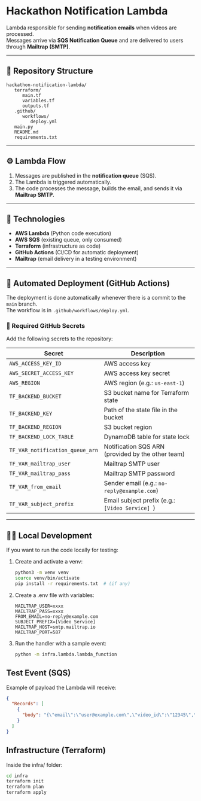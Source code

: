 # Hackathon Notification Lambda

Lambda responsible for sending **notification emails** when videos are processed.  
Messages arrive via **SQS Notification Queue** and are delivered to users through **Mailtrap (SMTP)**.

---

## 📂 Repository Structure

```
hackathon-notification-lambda/
   terraform/
      main.tf
      variables.tf
      outputs.tf
   .github/
      workflows/
         deploy.yml
   main.py
   README.md
   requirements.txt
```

---

## ⚙️ Lambda Flow

1. Messages are published in the **notification queue** (SQS).  
2. The Lambda is triggered automatically.  
3. The code processes the message, builds the email, and sends it via **Mailtrap SMTP**.

---

## 📌 Technologies

- **AWS Lambda** (Python code execution)  
- **AWS SQS** (existing queue, only consumed)  
- **Terraform** (infrastructure as code)  
- **GitHub Actions** (CI/CD for automatic deployment)  
- **Mailtrap** (email delivery in a testing environment)  

---

## 🚀 Automated Deployment (GitHub Actions)

The deployment is done automatically whenever there is a commit to the `main` branch.  
The workflow is in `.github/workflows/deploy.yml`.

### 🔑 Required GitHub Secrets

Add the following secrets to the repository:

| Secret                          | Description                                                    |
|---------------------------------|----------------------------------------------------------------|
| `AWS_ACCESS_KEY_ID`             | AWS access key                                                 |
| `AWS_SECRET_ACCESS_KEY`         | AWS access key secret                                          |
| `AWS_REGION`                    | AWS region (e.g.: `us-east-1`)                                 |
| `TF_BACKEND_BUCKET`             | S3 bucket name for Terraform state                             |
| `TF_BACKEND_KEY`                | Path of the state file in the bucket                           |
| `TF_BACKEND_REGION`             | S3 bucket region                                               |
| `TF_BACKEND_LOCK_TABLE`         | DynamoDB table for state lock                                  |
| `TF_VAR_notification_queue_arn` | Notification SQS ARN (provided by the other team)              |
| `TF_VAR_mailtrap_user`          | Mailtrap SMTP user                                             |
| `TF_VAR_mailtrap_pass`          | Mailtrap SMTP password                                         |
| `TF_VAR_from_email`             | Sender email (e.g.: `no-reply@example.com`)                    |
| `TF_VAR_subject_prefix`         | Email subject prefix (e.g.: `[Video Service] `)                |

---

## 👨‍💻 Local Development

If you want to run the code locally for testing:

1. Create and activate a venv:
   ```bash
   python3 -m venv venv
   source venv/bin/activate
   pip install -r requirements.txt  # (if any)
   ```

2. Create a .env file with variables:

   ```
   MAILTRAP_USER=xxxx
   MAILTRAP_PASS=xxxx
   FROM_EMAIL=no-reply@example.com
   SUBJECT_PREFIX=[Video Service]
   MAILTRAP_HOST=smtp.mailtrap.io
   MAILTRAP_PORT=587
   ```

3. Run the handler with a sample event:

   ```bash
   python -m infra.lambda.lambda_function
   ```

## Test Event (SQS)

Example of payload the Lambda will receive:

```json
{
  "Records": [
    {
      "body": "{\"email\":\"user@example.com\",\"video_id\":\"12345\",\"status\":\"PROCESSED\",\"download_url\":\"https://example.com/video/12345\"}"
    }
  ]
}
```

## Infrastructure (Terraform)

Inside the infra/ folder:

```bash
cd infra
terraform init
terraform plan
terraform apply
```
